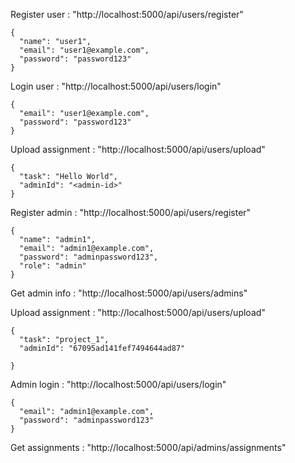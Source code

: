 Register user : "http://localhost:5000/api/users/register"
```
{
  "name": "user1",
  "email": "user1@example.com",
  "password": "password123"
}
```

Login user : "http://localhost:5000/api/users/login"
```
{
  "email": "user1@example.com",
  "password": "password123"
}
```

Upload assignment : "http://localhost:5000/api/users/upload"
```
{
  "task": "Hello World",
  "adminId": "<admin-id>"
}
```

Register admin : "http://localhost:5000/api/users/register"
```
{
  "name": "admin1",
  "email": "admin1@example.com",
  "password": "adminpassword123",
  "role": "admin"
}
```

Get admin info : "http://localhost:5000/api/users/admins"

Upload assignment : "http://localhost:5000/api/users/upload"
```
{
  "task": "project_1",
  "adminId": "67095ad141fef7494644ad87"
  
}
```

Admin login : "http://localhost:5000/api/users/login"
```
{
  "email": "admin1@example.com",
  "password": "adminpassword123"
}
```

Get assignments : "http://localhost:5000/api/admins/assignments"


